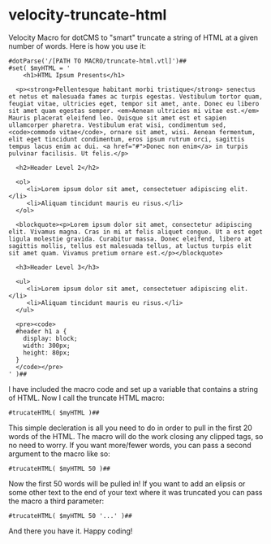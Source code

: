 velocity-truncate-html
======================

Velocity Macro for dotCMS to "smart" truncate a string of HTML at a given number of words. Here is how you use it:
    
    #dotParse('/[PATH TO MACRO/truncate-html.vtl]')##
    #set( $myHTML = '
    	<h1>HTML Ipsum Presents</h1>
	     
      <p><strong>Pellentesque habitant morbi tristique</strong> senectus et netus et malesuada fames ac turpis egestas. Vestibulum tortor quam, feugiat vitae, ultricies eget, tempor sit amet, ante. Donec eu libero sit amet quam egestas semper. <em>Aenean ultricies mi vitae est.</em> Mauris placerat eleifend leo. Quisque sit amet est et sapien ullamcorper pharetra. Vestibulum erat wisi, condimentum sed, <code>commodo vitae</code>, ornare sit amet, wisi. Aenean fermentum, elit eget tincidunt condimentum, eros ipsum rutrum orci, sagittis tempus lacus enim ac dui. <a href="#">Donec non enim</a> in turpis pulvinar facilisis. Ut felis.</p>
      
      <h2>Header Level 2</h2>
      	       
      <ol>
         <li>Lorem ipsum dolor sit amet, consectetuer adipiscing elit.</li>
         <li>Aliquam tincidunt mauris eu risus.</li>
      </ol>
      
      <blockquote><p>Lorem ipsum dolor sit amet, consectetur adipiscing elit. Vivamus magna. Cras in mi at felis aliquet congue. Ut a est eget ligula molestie gravida. Curabitur massa. Donec eleifend, libero at sagittis mollis, tellus est malesuada tellus, at luctus turpis elit sit amet quam. Vivamus pretium ornare est.</p></blockquote>
      
      <h3>Header Level 3</h3>
      
      <ul>
         <li>Lorem ipsum dolor sit amet, consectetuer adipiscing elit.</li>
         <li>Aliquam tincidunt mauris eu risus.</li>
      </ul>
      
      <pre><code>
      #header h1 a { 
      	display: block; 
      	width: 300px; 
      	height: 80px; 
      }
      </code></pre>
    ' )##

I have included the macro code and set up a variable that contains a string of HTML. Now I call the truncate HTML macro:

    #trucateHTML( $myHTML )##
    
This simple decleration is all you need to do in order to pull in the first 20 words of the HTML. The macro will do the work closing any clipped tags, so no need to worry. If you want more/fewer words, you can pass a second argument to the macro like so:

    #trucateHTML( $myHTML 50 )##
    
Now the first 50 words will be pulled in! If you want to add an elipsis or some other text to the end of your text where it was truncated you can pass the macro a third parameter:

    #trucateHTML( $myHTML 50 '...' )##
    
And there you have it. Happy coding!




